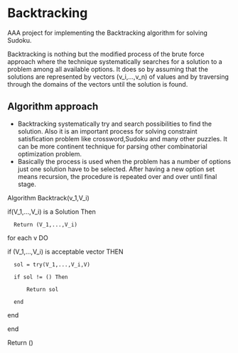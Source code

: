 # Backtracking #
AAA project for implementing the Backtracking algorithm for solving Sudoku.

Backtracking is nothing but the modified process of the brute force approach where the technique systematically searches for a solution to a problem among all available options. It does so by assuming that the solutions are represented by vectors (v_i,...,v_n) of values and by traversing through the domains of the vectors until the solution is found.


## Algorithm approach
- Backtracking systematically try and search possibilities to find the solution. Also it is an important process for solving constraint satisfication problem like crossword,Sudoku and many other puzzles. It can be more continent technique for parsing other combinatorial optimization problem.
- Basically the process is used when the problem has a number of options just one solution have to be selected. After having a new option set means recursion, the procedure is repeated over and over until final stage.


Algorithm Backtrack(v_1,V_i) 

if(V_1,...,V_i) is a Solution Then 

      Return (V_1,...,V_i) 
      
for each v DO 

  if (V_1,...,V_i) is acceptable vector THEN 
  
      sol = try(V_1,...,V_i,V) 
      
      if sol != () Then 
      
          Return sol 
          
      end 
      
  end 
  
end 

Return ()
